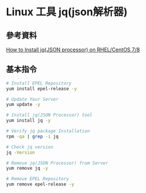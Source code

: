 # Linux 工具 jq(json解析器)

## 參考資料

[How to Install jq(JSON processor) on RHEL/CentOS 7/8](https://www.cyberithub.com/how-to-install-jq-json-processor-on-rhel-centos-7-8/)

## 基本指令

```bash
# Install EPEL Repository
yum install epel-release -y

# Update Your Server
yum update -y

# Install jq(JSON Processor) tool
yum install jq -y

# Verify jq package Installation
rpm -qa | grep -i jq

# Check jq version
jq -Version

# Remove jq(JSON Processor) from Server
yum remove jq -y

# Remove EPEL Repository
yum remove epel-release -y
```